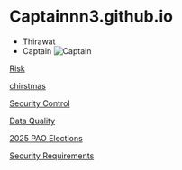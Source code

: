 # Captainnn3.github.io

- Thirawat
 - Captain
![Captain](picture/IMG_5285.jpeg)

[Risk](Risk)

[chirstmas](card.md)

[Security Control](security-control.md)

[Data Quality](duplicate-data.md)

[2025 PAO Elections](pao-elections.md)

[Security Requirements](security-requirements.md)



